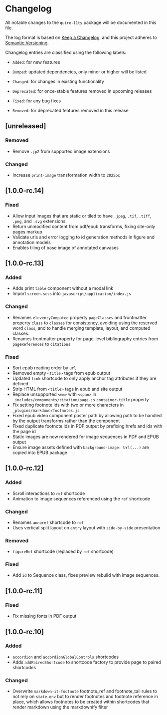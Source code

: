 # Changelog

All notable changes to the `quire-11ty` package will be documented in this file.

The log format is based on [Keep a Changelog](https://keepachangelog.com/en/1.0.0/), and this project adheres to [Semantic Versioning](https://semver.org/spec/v2.0.0.html).

Changelog entries are classified using the following labels:

- `Added`: for new features

- `Bumped`: updated dependencies, only minor or higher will be listed

- `Changed`: for changes in existing functionality

- `Deprecated`: for once-stable features removed in upcoming releases

- `Fixed`: for any bug fixes

- `Removed`: for deprecated features removed in this release

## [unreleased]

### Removed

- Remove `.jp2` from supported image extensions

### Changed

- Increase `print-image` transformation width to `2025px`


## [1.0.0-rc.14]

### Fixed

- Allow input images that are static or tiled to have `.jpeg`, `.tif`, `.tiff`, `.png`, and `.svg` extensions.
- Return unmodified content from pdf/epub transforms, fixing site-only pages markup
- Validate urls and error logging to id generation methods in figure and annotation models
- Enables tiling of base image of annotated canvases

## [1.0.0-rc.13]

### Added

- Adds print `table` component without a modal link
- Import `screen.scss` into `javascript/application/index.js`

### Changed

- Renames `eleventyComputed` property `pageClasses` and frontmatter property `class` to `classes` for consistency, avoiding using the reserved word `class`, and to handle merging template, layout, and computed classes.
- Renames frontmatter property for page-level bibliography entries from `pageReferences` to `citations`

### Fixed

- Sort epub reading order by `url`
- Removed empty `<title>` tags from epub output
- Updated `link` shortcode to only apply anchor tag attributes if they are defined
- Strip HTML from `<title>` tags in epub and site output
- Replace unsupported `<em>` with `<span>` in `_includes/components/citation/page.js` `container-title` property
- Fix setting footnote ids with two or more characters in `_plugins/markdown/footnotes.js`
- Fixed epub video component poster path by allowing path to be handled by the output transforms rather than the component
- Fixed duplicate footnote ids in PDF output by prefixing hrefs and ids with the page id
- Static images are now rendered for image sequences in PDF and EPUB output
- Ensure image assets defined with `background-image: Url(...)` are copied into EPUB package

## [1.0.0-rc.12]

### Added

- Scroll interactions to `ref` shortcode
- Animation to image sequences referenced using the `ref` shortcode

### Changed

- Renames `annoref` shortcode to `ref`
- Uses vertical split layout on `entry` layout with `side-by-side` presentation

### Removed

- `figureRef` shortcode (replaced by `ref` shortcode)

### Fixed

- Add `id` to Sequence class, fixes preview rebuild with image sequences.

## [1.0.0-rc.11]

### Fixed

- Fix missing fonts in PDF output

## [1.0.0-rc.10]

### Added
- `accordion` and `accordionGlobalControls` shortcodes
- Adds `addPairedShortcode` to shortcode factory to provide page to paired shortcodes

### Changed
- Overwrite `markdown-it-footnote` footnote_ref and footnote_tail rules to not rely on `state.env` but to render footnotes and footnote reference in place, which allows footnotes to be created within shortcodes that render markdown using the markdownify filter
